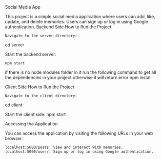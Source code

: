 Social Media App

This project is a simple social media application where users can add, like, update, and delete memories. Users can sign up or log in using Google authentication.
Backend Side
How to Run the Project

    Navigate to the server directory:

cd server

Start the backend server:

    npm start
if there is no node modules folder in it run the following command to get all the dependencies in your project otherwise it will return error
       npm install

Client Side
How to Run the Project

    Navigate to the client directory:

cd client

Start the client side:
    npm start

Accessing the Application

You can access the application by visiting the following URLs in your web browser:

    localhost:5000/posts: View and interact with memories.
    localhost:5000/user/: Sign up or log in using Google authentication.
